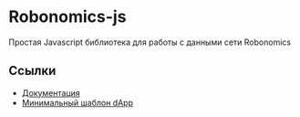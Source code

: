 Robonomics-js
========

Простая Javascript библиотека для работы с данными сети Robonomics

## Ссылки

- [Документация](https://airalab.github.io/robonomics-js/)
- [Минимальный шаблон dApp](https://github.com/airalab/vue-dapp-robonomics-template)
